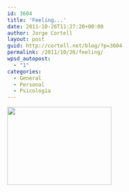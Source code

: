 ```yaml
---
id: 3604
title: 'Feeling...'
date: 2011-10-26T11:27:20+00:00
author: Jorge Cortell
layout: post
guid: http://cortell.net/blog/?p=3604
permalink: /2011/10/26/feeling/
wpsd_autopost:
  - "1"
categories:
  - General
  - Personal
  - Psicología
---
```

<img class="aligncenter" title="broken empty egg" src="http://farm1.static.flickr.com/209/489190468_42a37f212e_m.jpg" alt="" width="240" height="180" />
